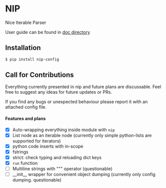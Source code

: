 # NIP
Nice Iterable Parser

User guide can be found in [doc directory](https://github.com/spairet/nip/tree/main/doc)


Installation
--

``` sh
$ pip install nip-config
```

Call for Contributions
--
Everything currently presented in nip and future plans are discussable. Feel free to suggest any ideas for future updates or PRs.

If you find any bugs or unexpected behaviour please report it with an attached config file.


#### Features and plans

- [x] Auto-wrapping everything inside module with `nip`
- [x] List node as an iterable node (currently only simple python-lists are supported for iterators)
- [x] python code inserts with in-scope
- [x] fstrings
- [X] strict: check typing and reloading dict keys
- [x] `run` function
- [ ] Multiline strings with """ operator (questionable)
- [ ] \_\_init\_\_ wrapper for convenient object dumping (currently only config dumping. questionable)

